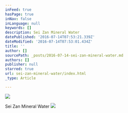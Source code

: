 ```yaml
---
inFeed: true
hasPage: true
inNav: false
inLanguage: null
keywords: []
description: Sei Zan Mineral Water
datePublished: '2016-07-14T07:53:21.339Z'
dateModified: '2016-07-14T07:53:01.434Z'
title: ''
author: []
sourcePath: _posts/2016-07-14-sei-zan-mineral-water.md
authors: []
publisher: null
starred: true
url: sei-zan-mineral-water/index.html
_type: Article

---
```

![](https://the-grid-user-content.s3-us-west-2.amazonaws.com/1e232855-0c94-44ce-8fc3-0e62e6f0f8c7.jpg)

Sei Zan Mineral Water
![](https://the-grid-user-content.s3-us-west-2.amazonaws.com/46eb4537-752e-4ed3-abc1-578f1e2b99e0.jpg)